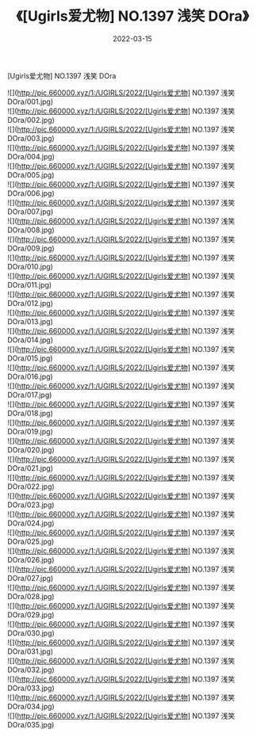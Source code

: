 ﻿---
layout: post
title:  《[Ugirls爱尤物] NO.1397 浅笑 DOra》
date:   2022-03-15
img: http://pic.660000.xyz/1:/UGIRLS/2022/[Ugirls爱尤物] NO.1397 浅笑 DOra/000.jpg
categories: [美女, 清纯, 唯美]
---

[Ugirls爱尤物] NO.1397 浅笑 DOra

 ![](http://pic.660000.xyz/1:/UGIRLS/2022/[Ugirls爱尤物] NO.1397 浅笑 DOra/001.jpg) <br>![](http://pic.660000.xyz/1:/UGIRLS/2022/[Ugirls爱尤物] NO.1397 浅笑 DOra/002.jpg) <br>![](http://pic.660000.xyz/1:/UGIRLS/2022/[Ugirls爱尤物] NO.1397 浅笑 DOra/003.jpg) <br>![](http://pic.660000.xyz/1:/UGIRLS/2022/[Ugirls爱尤物] NO.1397 浅笑 DOra/004.jpg) <br>![](http://pic.660000.xyz/1:/UGIRLS/2022/[Ugirls爱尤物] NO.1397 浅笑 DOra/005.jpg) <br>![](http://pic.660000.xyz/1:/UGIRLS/2022/[Ugirls爱尤物] NO.1397 浅笑 DOra/006.jpg) <br>![](http://pic.660000.xyz/1:/UGIRLS/2022/[Ugirls爱尤物] NO.1397 浅笑 DOra/007.jpg) <br>![](http://pic.660000.xyz/1:/UGIRLS/2022/[Ugirls爱尤物] NO.1397 浅笑 DOra/008.jpg) <br>![](http://pic.660000.xyz/1:/UGIRLS/2022/[Ugirls爱尤物] NO.1397 浅笑 DOra/009.jpg) <br>![](http://pic.660000.xyz/1:/UGIRLS/2022/[Ugirls爱尤物] NO.1397 浅笑 DOra/010.jpg) <br>![](http://pic.660000.xyz/1:/UGIRLS/2022/[Ugirls爱尤物] NO.1397 浅笑 DOra/011.jpg) <br>![](http://pic.660000.xyz/1:/UGIRLS/2022/[Ugirls爱尤物] NO.1397 浅笑 DOra/012.jpg) <br>![](http://pic.660000.xyz/1:/UGIRLS/2022/[Ugirls爱尤物] NO.1397 浅笑 DOra/013.jpg) <br>![](http://pic.660000.xyz/1:/UGIRLS/2022/[Ugirls爱尤物] NO.1397 浅笑 DOra/014.jpg) <br>![](http://pic.660000.xyz/1:/UGIRLS/2022/[Ugirls爱尤物] NO.1397 浅笑 DOra/015.jpg) <br>![](http://pic.660000.xyz/1:/UGIRLS/2022/[Ugirls爱尤物] NO.1397 浅笑 DOra/016.jpg) <br>![](http://pic.660000.xyz/1:/UGIRLS/2022/[Ugirls爱尤物] NO.1397 浅笑 DOra/017.jpg) <br>![](http://pic.660000.xyz/1:/UGIRLS/2022/[Ugirls爱尤物] NO.1397 浅笑 DOra/018.jpg) <br>![](http://pic.660000.xyz/1:/UGIRLS/2022/[Ugirls爱尤物] NO.1397 浅笑 DOra/019.jpg) <br>![](http://pic.660000.xyz/1:/UGIRLS/2022/[Ugirls爱尤物] NO.1397 浅笑 DOra/020.jpg) <br>![](http://pic.660000.xyz/1:/UGIRLS/2022/[Ugirls爱尤物] NO.1397 浅笑 DOra/021.jpg) <br>![](http://pic.660000.xyz/1:/UGIRLS/2022/[Ugirls爱尤物] NO.1397 浅笑 DOra/022.jpg) <br>![](http://pic.660000.xyz/1:/UGIRLS/2022/[Ugirls爱尤物] NO.1397 浅笑 DOra/023.jpg) <br>![](http://pic.660000.xyz/1:/UGIRLS/2022/[Ugirls爱尤物] NO.1397 浅笑 DOra/024.jpg) <br>![](http://pic.660000.xyz/1:/UGIRLS/2022/[Ugirls爱尤物] NO.1397 浅笑 DOra/025.jpg) <br>![](http://pic.660000.xyz/1:/UGIRLS/2022/[Ugirls爱尤物] NO.1397 浅笑 DOra/026.jpg) <br>![](http://pic.660000.xyz/1:/UGIRLS/2022/[Ugirls爱尤物] NO.1397 浅笑 DOra/027.jpg) <br>![](http://pic.660000.xyz/1:/UGIRLS/2022/[Ugirls爱尤物] NO.1397 浅笑 DOra/028.jpg) <br>![](http://pic.660000.xyz/1:/UGIRLS/2022/[Ugirls爱尤物] NO.1397 浅笑 DOra/029.jpg) <br>![](http://pic.660000.xyz/1:/UGIRLS/2022/[Ugirls爱尤物] NO.1397 浅笑 DOra/030.jpg) <br>![](http://pic.660000.xyz/1:/UGIRLS/2022/[Ugirls爱尤物] NO.1397 浅笑 DOra/031.jpg) <br>![](http://pic.660000.xyz/1:/UGIRLS/2022/[Ugirls爱尤物] NO.1397 浅笑 DOra/032.jpg) <br>![](http://pic.660000.xyz/1:/UGIRLS/2022/[Ugirls爱尤物] NO.1397 浅笑 DOra/033.jpg) <br>![](http://pic.660000.xyz/1:/UGIRLS/2022/[Ugirls爱尤物] NO.1397 浅笑 DOra/034.jpg) <br>![](http://pic.660000.xyz/1:/UGIRLS/2022/[Ugirls爱尤物] NO.1397 浅笑 DOra/035.jpg) <br>